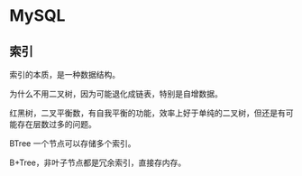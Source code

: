 # MySQL

## 索引

索引的本质，是一种数据结构。

为什么不用二叉树，因为可能退化成链表，特别是自增数据。

红黑树，二叉平衡数，有自我平衡的功能，效率上好于单纯的二叉树，但还是有可能存在层数过多的问题。

BTree 一个节点可以存储多个索引。

B+Tree，非叶子节点都是冗余索引，直接存内存。  
